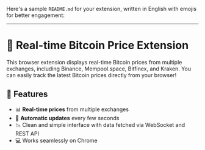 Here's a sample `README.md` for your extension, written in English with emojis for better engagement:

---

# 🚀 Real-time Bitcoin Price Extension

This browser extension displays real-time Bitcoin prices from multiple exchanges, including Binance, Mempool.space, Bitfinex, and Kraken. You can easily track the latest Bitcoin prices directly from your browser!

## 🌟 Features
- 📊 **Real-time prices** from multiple exchanges
- 🔄 **Automatic updates** every few seconds
- 📉 Clean and simple interface with data fetched via WebSocket and REST API
- 💻 Works seamlessly on Chrome

